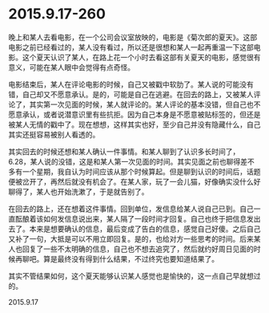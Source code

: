 2015.9.17-260
=============
晚上和某人去看电影，在一个公司会议室放映的，电影是《菊次郎的夏天》。这部电影之前已经看过的，某人没有看过，所以还是很想和某人一起再重温一下这部电影。这个夏天认识了某人，在路上花一个小时去看这部有关夏天的电影，感觉很有意义，可能在某人眼中会觉得有点奇怪。

电影结束后，某人在评论电影的时候，自己又被戳中软肋了。某人说的可能没有错，自己却又不愿意承认。是的，可能是自己在逃避。在回去的路上，又被某人评论了，其实第一次见面的时候，某人就评论的。某人评论的基本没错，但自己也不愿意承认，或者说潜意识里有些抗拒。因为自己本身是不愿意被贴标签的，但还是被某人无情的戳中了。现在想想，这样其实也好，至少自己并没有隐藏什么，自己其实还挺容易被别人看透的。

其实回去的时候还想和某人确认一件事情。和某人聊到了认识多长时间了，6.28，某人说的没错，这是和某人第一次见面的时间。其实见面之前也聊得差不多有一个星期，我自认为时间应该从那个时候算起。但是聊到认识的时间后，话题便被岔开了，再然后就没有机会了。在某人家，玩了一会儿猫，好像确实没什么好聊得了，某人也开始洗漱了，于是就告别了。

在回去的路上，还在想着这件事情。回到单位，发信息给某人说自己已到。自己一直酝酿着该如何发信息说出来，某人隔了一段时间才回复。自己也终于把信息发出去了。本来是想要确认的信息，最后变成了告白的信息，感觉自己好傻。之后自己又补了一句，大抵是可以不用立即回复。是的，也给对方一些思考的时间。后来某人也回复了一些不太明确的信息，自己也不想去追究了，然后就约好周日见面的时候再聊吧。算是最终没有得到什么结果，不过终究也要知道结果了。

其实不管结果如何，这个夏天能够认识某人感觉也是愉快的，这一点自己早就想过的。

2015.9.17